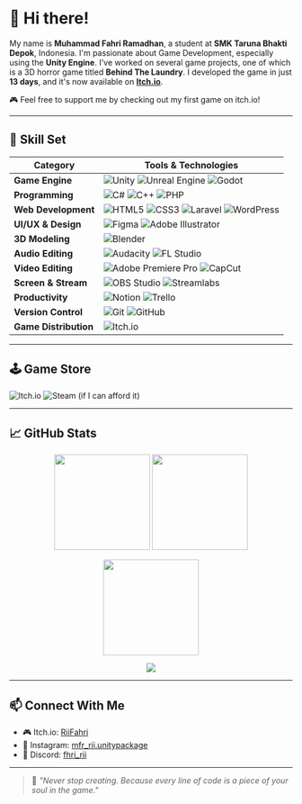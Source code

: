 # 👋 Hi there!

My name is **Muhammad Fahri Ramadhan**, a student at **SMK Taruna Bhakti Depok**, Indonesia.
I'm passionate about Game Development, especially using the **Unity Engine**.
I've worked on several game projects, one of which is a 3D horror game titled **Behind The Laundry**.
I developed the game in just **13 days**, and it's now available on **[Itch.io](https://fhriiphri.itch.io/)**.

🎮 Feel free to support me by checking out my first game on itch.io!

---

## 🧠 Skill Set

| **Category**          | **Tools & Technologies**                                                                                                                                                                                                                                                                                                                                                                                                                                       |
| --------------------- | -------------------------------------------------------------------------------------------------------------------------------------------------------------------------------------------------------------------------------------------------------------------------------------------------------------------------------------------------------------------------------------------------------------------------------------------------------------- |
| **Game Engine**       | ![Unity](https://img.shields.io/badge/Unity-%23000000.svg?style=for-the-badge\&logo=unity\&logoColor=white) ![Unreal Engine](https://img.shields.io/badge/Unreal-%23313131.svg?style=for-the-badge\&logo=unrealengine\&logoColor=white) ![Godot](https://img.shields.io/badge/Godot-%23358DCB.svg?style=for-the-badge\&logo=godot-engine\&logoColor=white)                                                                                                     |
| **Programming**       | ![C#](https://img.shields.io/badge/C%23-%23239120.svg?style=for-the-badge\&logo=csharp\&logoColor=white) ![C++](https://img.shields.io/badge/C++-%2300599C.svg?style=for-the-badge\&logo=c%2B%2B\&logoColor=white) ![PHP](https://img.shields.io/badge/PHP-%23777BB4.svg?style=for-the-badge\&logo=php\&logoColor=white)                                                                                                                                       |
| **Web Development**   | ![HTML5](https://img.shields.io/badge/HTML5-%23E34F26.svg?style=for-the-badge\&logo=html5\&logoColor=white) ![CSS3](https://img.shields.io/badge/CSS3-%231572B6.svg?style=for-the-badge\&logo=css3\&logoColor=white) ![Laravel](https://img.shields.io/badge/Laravel-%23FF2D20.svg?style=for-the-badge\&logo=laravel\&logoColor=white) ![WordPress](https://img.shields.io/badge/WordPress-%23117AC9.svg?style=for-the-badge\&logo=WordPress\&logoColor=white) |
| **UI/UX & Design**    | ![Figma](https://img.shields.io/badge/Figma-%23F24E1E.svg?style=for-the-badge\&logo=figma\&logoColor=white) ![Adobe Illustrator](https://img.shields.io/badge/Adobe%20Illustrator-%23FF9A00.svg?style=for-the-badge\&logo=adobe%20illustrator\&logoColor=white)                                                                                                                                                                                                |
| **3D Modeling**       | ![Blender](https://img.shields.io/badge/Blender-%23F5792A.svg?style=for-the-badge\&logo=blender\&logoColor=white)                                                                                                                                                                                                                                                                                                                                              |
| **Audio Editing**     | ![Audacity](https://img.shields.io/badge/Audacity-%23000000.svg?style=for-the-badge\&logo=audacity\&logoColor=white) ![FL Studio](https://img.shields.io/badge/FL%20Studio-%23F89500.svg?style=for-the-badge\&logo=fl-studio\&logoColor=white)                                                                                                                                                                                                                 |
| **Video Editing**     | ![Adobe Premiere Pro](https://img.shields.io/badge/Premiere%20Pro-%233B2E7E.svg?style=for-the-badge\&logo=adobe-premiere-pro\&logoColor=white) ![CapCut](https://img.shields.io/badge/CapCut-%23000000.svg?style=for-the-badge\&logo=capcut\&logoColor=white)                                                                                                                                                                                                  |
| **Screen & Stream**   | ![OBS Studio](https://img.shields.io/badge/OBS%20Studio-%23000000.svg?style=for-the-badge\&logo=obsstudio\&logoColor=white) ![Streamlabs](https://img.shields.io/badge/Streamlabs-%2310F0B4.svg?style=for-the-badge\&logo=streamlabs\&logoColor=white)                                                                                                                                                                                                         |
| **Productivity**      | ![Notion](https://img.shields.io/badge/Notion-%23000000.svg?style=for-the-badge\&logo=notion\&logoColor=white) ![Trello](https://img.shields.io/badge/Trello-%23026AA7.svg?style=for-the-badge\&logo=trello\&logoColor=white)                                                                                                                                                                                                                                  |
| **Version Control**   | ![Git](https://img.shields.io/badge/Git-%23F05032.svg?style=for-the-badge\&logo=git\&logoColor=white) ![GitHub](https://img.shields.io/badge/GitHub-%2312100E.svg?style=for-the-badge\&logo=github\&logoColor=white)                                                                                                                                                                                                                                           |
| **Game Distribution** | ![Itch.io](https://img.shields.io/badge/Itch.io-%23FF0B34.svg?style=for-the-badge\&logo=itch-io\&logoColor=white)                                                                                                                                                                                                                                                                                                                                              |

---

## 🕹️ Game Store

![Itch.io](https://img.shields.io/badge/Itch-%23FF0B34.svg?style=for-the-badge\&logo=Itch.io\&logoColor=white)
![Steam (if I can afford it)](https://img.shields.io/badge/Steam-\(if%20I%20can%20afford%20it\)-%23000000.svg?style=for-the-badge\&logo=Steam\&logoColor=white)

---

## 📈 GitHub Stats

<p align="center">
  <img src="https://github-readme-stats.vercel.app/api?username=FhriiPhri&show_icons=true&theme=radical" height="170"/>
  <img src="https://github-readme-stats.vercel.app/api/top-langs/?username=FhriiPhri&layout=compact&theme=radical" height="170"/>
</p>

<p align="center">
  <img src="https://github-readme-streak-stats.herokuapp.com/?user=FhriiPhri&theme=radical&hide_border=false" height="170"/>
</p>

<p align="center">
  <img src="https://github-profile-summary-cards.vercel.app/api/cards/profile-details?username=FhriiPhri&theme=radical"/>
</p>

---

## 📫 Connect With Me

* 🎮 Itch.io: [RiiFahri](https://riifahri.itch.io/)
* 💼 Instagram: [mfr\_rii.unitypackage](https://instagram.com/mfr_rii.unitypackage)
* 🧠 Discord: [fhri_rii](https://discord.com/users/1006114414090534953)

---

> 🎯 *"Never stop creating. Because every line of code is a piece of your soul in the game."*
